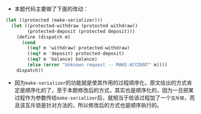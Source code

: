 - 本题代码主要做了下面的改动：
```scheme
(let ((protected (make-serializer)))
  (let ((protected-withdraw (protected withdraw))
        (protected-deposit (protected deposit)))
    (define (dispatch m)
      (cond
        ((eq? m 'withdraw) protected-withdraw)
        ((eq? m 'deposit) protected-deposit)
        ((eq? m 'balance) balance)
        (else (error "Unknown request -- MAKE-ACCOUNT" m))))
    dispatch))
```
- 因为`make-serializer`的功能就是使其作用的过程顺序化，原文给出的方式肯定是顺序化的了，至于本题修改后的方式，其实也是顺序化的，因为一旦把某过程作为参数传给`make-serializer`后，就相当于给该过程加了一个`互斥锁`，而且该互斥锁是针对方法的，所以修改后的方式也是顺序执行的。


